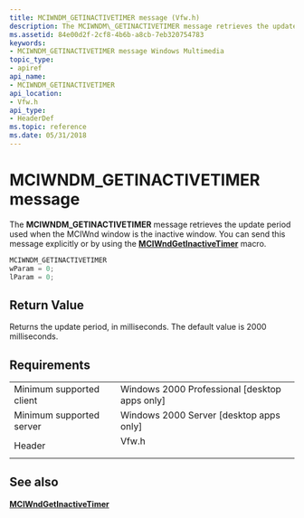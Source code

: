 ```yaml
---
title: MCIWNDM_GETINACTIVETIMER message (Vfw.h)
description: The MCIWNDM\_GETINACTIVETIMER message retrieves the update period used when the MCIWnd window is the inactive window. You can send this message explicitly or by using the MCIWndGetInactiveTimer macro.
ms.assetid: 84e00d2f-2cf8-4b6b-a8cb-7eb320754783
keywords:
- MCIWNDM_GETINACTIVETIMER message Windows Multimedia
topic_type:
- apiref
api_name:
- MCIWNDM_GETINACTIVETIMER
api_location:
- Vfw.h
api_type:
- HeaderDef
ms.topic: reference
ms.date: 05/31/2018
---
```


# MCIWNDM\_GETINACTIVETIMER message

The **MCIWNDM\_GETINACTIVETIMER** message retrieves the update period used when the MCIWnd window is the inactive window. You can send this message explicitly or by using the [**MCIWndGetInactiveTimer**](/windows/desktop/api/Vfw/nf-vfw-mciwndgetinactivetimer) macro.


```C++
MCIWNDM_GETINACTIVETIMER 
wParam = 0; 
lParam = 0; 
```



## Return Value

Returns the update period, in milliseconds. The default value is 2000 milliseconds.

## Requirements



|                                     |                                                                                  |
|-------------------------------------|----------------------------------------------------------------------------------|
| Minimum supported client<br/> | Windows 2000 Professional \[desktop apps only\]<br/>                       |
| Minimum supported server<br/> | Windows 2000 Server \[desktop apps only\]<br/>                             |
| Header<br/>                   | <dl> <dt>Vfw.h</dt> </dl> |



## See also

<dl> <dt>

[**MCIWndGetInactiveTimer**](/windows/desktop/api/Vfw/nf-vfw-mciwndgetinactivetimer)
</dt> </dl>

 

 





